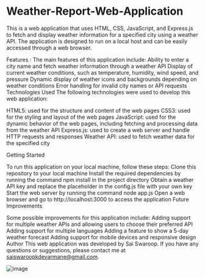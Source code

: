 # Weather-Report-Web-Application
This is a web application that uses HTML, CSS, JavaScript, and Express.js to fetch and display weather information for a specified city using a weather API. The application is designed to run on a local host and can be easily accessed through a web browser.

Features : 
The main features of this application include:
Ability to enter a city name and fetch weather information through a weather API
Display of current 
weather conditions, such as temperature, humidity, wind speed, and pressure
Dynamic display of weather icons and backgrounds depending on weather conditions
Error handling for invalid city names or API requests
Technologies Used
The following technologies were used to develop this web application:

HTML5: used for the structure and content of the web pages
CSS3: used for the styling and layout of the web pages
JavaScript: used for the dynamic behavior of the web pages, including fetching and processing data from the weather API
Express.js: used to create a web server and handle HTTP requests and responses
Weather API: used to fetch weather data for the specified city

Getting Started

To run this application on your local machine, follow these steps:
Clone this repository to your local machine
Install the required dependencies by running the command npm install in the project directory
Obtain a weather API key and replace the placeholder in the config.js file with your own key
Start the web server by running the command node app.js
Open a web browser and go to http://localhost:3000 to access the application
Future Improvements

Some possible improvements for this application include:
Adding support for multiple weather APIs and allowing users to choose their preferred API
Adding support for multiple languages
Adding a feature to show a 5-day weather forecast
Adding support for mobile devices and responsive design
Author
This web application was developed by Sai Swaroop. If you have any questions or suggestions, please contact me at saiswaroopkdevarmane@gmail.com.

![image](https://github.com/i-am-sai/Weather-Report-Web-Application/assets/131809064/ab5b2e2d-2c8f-4d7d-a6da-307970bf58e0)

